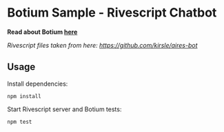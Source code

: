 # Botium Sample - Rivescript Chatbot

__Read about Botium [here](https://github.com/codeforequity-at/botium-core)__

_Rivescript files taken from here: https://github.com/kirsle/aires-bot_

## Usage

Install dependencies:

    npm install

Start Rivescript server and Botium tests:

    npm test
